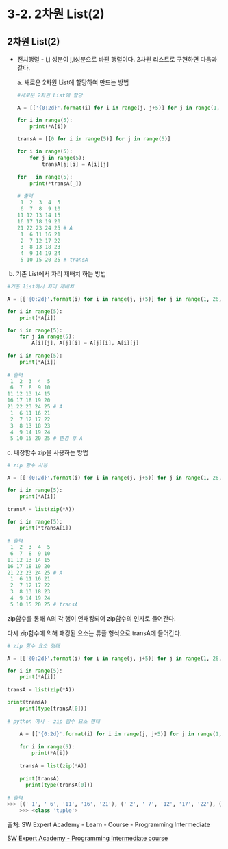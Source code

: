 # 3-2. 2차원 List(2)

## 2차원 List(2)

- 전치행렬 - i,j 성분이 j,i성분으로 바뀐 행렬이다. 2차원 리스트로 구현하면 다음과 같다.

  a. 새로운 2차원 List에 할당하여 만드는 방법

  ```python
  #새로운 2차원 List에 할당
  
  A = [['{0:2d}'.format(i) for i in range(j, j+5)] for j in range(1, 26, 5)]
  
  for i in range(5):
      print(*A[i])
      
  transA = [[0 for i in range(5)] for j in range(5)]
  
  for i in range(5):
      for j in range(5):
          transA[j][i] = A[i][j]
          
  for _ in range(5):
      print(*transA[_])
      
  # 출력
   1  2  3  4  5
   6  7  8  9 10
  11 12 13 14 15
  16 17 18 19 20
  21 22 23 24 25 # A
   1  6 11 16 21
   2  7 12 17 22
   3  8 13 18 23
   4  9 14 19 24
   5 10 15 20 25 # transA
  ```



​	b. 기존 List에서 자리 재배치 하는 방법

```python
#기존 list에서 자리 재배치

A = [['{0:2d}'.format(i) for i in range(j, j+5)] for j in range(1, 26, 5)]

for i in range(5):
    print(*A[i])

for i in range(5):
    for j in range(5):
        A[i][j], A[j][i] = A[j][i], A[i][j]
        
for i in range(5):
    print(*A[i])
    
# 출력
 1  2  3  4  5
 6  7  8  9 10
11 12 13 14 15
16 17 18 19 20
21 22 23 24 25 # A
 1  6 11 16 21
 2  7 12 17 22
 3  8 13 18 23
 4  9 14 19 24
 5 10 15 20 25 # 변경 후 A
```



c. 내장함수 zip을 사용하는 방법

```python
# zip 함수 사용

A = [['{0:2d}'.format(i) for i in range(j, j+5)] for j in range(1, 26, 5)]

for i in range(5):
    print(*A[i])
    
transA = list(zip(*A))

for i in range(5):
    print(*transA[i])
    
# 출력
 1  2  3  4  5
 6  7  8  9 10
11 12 13 14 15
16 17 18 19 20
21 22 23 24 25 # A
 1  6 11 16 21
 2  7 12 17 22
 3  8 13 18 23
 4  9 14 19 24
 5 10 15 20 25 # transA
```

zip함수를 통해 A의 각 행이 언패킹되어 zip함수의 인자로 들어간다.

다시 zip함수에 의해 패킹된 요소는 튜플 형식으로 transA에 들어간다.



```python
# zip 함수 요소 형태

A = [['{0:2d}'.format(i) for i in range(j, j+5)] for j in range(1, 26, 5)]

for i in range(5):
    print(*A[i])
    
transA = list(zip(*A))

print(transA)
	print(type(transA[0]))
    
# python 예시 - zip 함수 요소 형태
      
    A = [['{0:2d}'.format(i) for i in range(j, j+5)] for j in range(1, 26, 5)]
      
    for i in range(5):
        print(*A[i])
          
    transA = list(zip(*A))
      
    print(transA)
      print(type(transA[0]))
      
# 출력
>>> [(' 1', ' 6', '11', '16', '21'), (' 2', ' 7', '12', '17', '22'), (' 3', ' 8', '13', '18', '23'), (' 4', ' 9', '14', '19', '24'), (' 5', '10', '15', '20', '25')]
    >>> <class 'tuple'>
```







출처: SW Expert Academy - Learn - Course - Programming Intermediate

[SW Expert Academy - Programming Intermediate course](https://swexpertacademy.com/main/learn/course/subjectList.do?courseId=AVuPDN86AAXw5UW6)
